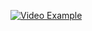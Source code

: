 [![Video Example](https://img.youtube.com/vi/6abAaxBSTQU/hqdefault.jpg)](https://youtu.be/6abAaxBSTQU?si=Gp490NlBNo2C4-fF)
